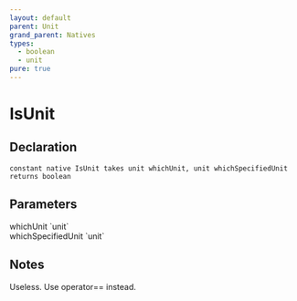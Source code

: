 ```yaml
---
layout: default
parent: Unit
grand_parent: Natives
types:
  - boolean
  - unit
pure: true
---
```


# IsUnit

## Declaration

```
constant native IsUnit takes unit whichUnit, unit whichSpecifiedUnit returns boolean
```

## Parameters
<dl>
  <dt>whichUnit `unit`</dt>
  <dd></dd>

  <dt>whichSpecifiedUnit `unit`</dt>
  <dd></dd>
</dl>

## Notes 
Useless. Use operator== instead.